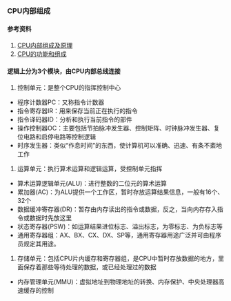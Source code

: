 ### CPU内部组成

#### 参考资料
1. [CPU内部组成及原理](https://www.cnblogs.com/yilang/p/10993051.html)
1. [CPU的功能和组成](https://software.intel.com/content/www/cn/zh/develop/articles/book-processor-architecture_cpu_function_and_composition.html)

#### 逻辑上分为3个模块，由CPU内部总线连接
1. 控制单元：是整个CPU的指挥控制中心
  * 程序计数器PC：又称指令计数器
  * 指令寄存器IR：用来保存当前正在执行的指令
  * 指令译码器ID：分析和执行当前指令的部件
  * 操作控制器OC：主要包括节拍脉冲发生器、控制矩阵、时钟脉冲发生器、复位电路和启停电路等控制逻辑
  * 时序发生器：类似“作息时间”的东西，使计算机可以准确、迅速、有条不紊地工作
1. 运算单元：执行算术运算和逻辑运算，受控制单元指挥
  * 算术运算逻辑单元(ALU)：进行整数的二位元的算术运算
  * 累加器(AC)：为ALU提供一个工作区，暂时存放运算结果信息，一般有16个、32个
  * 数据缓冲寄存器(DR)：暂存由内存读出的指令或数据，反之，当向内存存入指令或数据时先放这里
  * 状态寄存器(PSW)：如运算结果进位标志、溢出标志，为零标志、为负标志等
  * 通用寄存器组：AX、BX、CX、DX、SP等，通用寄存器用途广泛并可由程序员规定其用途。
1. 存储单元：包括CPU片内缓存和寄存器组，是CPU中暂时存放数据的地方，里面保存着那些等待处理的数据，或已经处理过的数据
  * 内存管理单元(MMU)：虚拟地址到物理地址的转换、内存保护、中央处理器高速缓存的控制






















